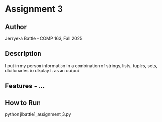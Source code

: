 # Assignment 3 
## Author
Jerryeka Battle - COMP 163, Fall 2025 
## Description 
I put in my person information in a combination of strings, lists, tuples, sets, dictionaries to display it as an output
## Features - ... 
## How to Run 
python jlbattle1_assignment_3.py

